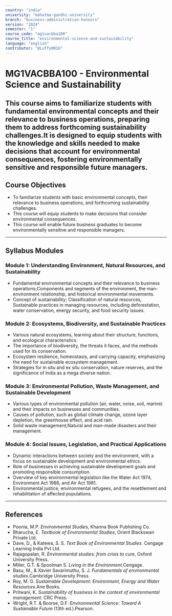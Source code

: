 ```yaml
---
country: "india"
university: "mahatma-gandhi-university"
branch: "business-administration-honours"
version: "2024"
semester: "1"
course_code: "mg1vacbba100"
course_title: "environmental-science-and-sustainability"
language: "english"
contributor: "@Luffy0016"
---
```

# MG1VACBBA100 - Environmental Science and Sustainability

This course aims to familiarize students with fundamental environmental concepts and their relevance to business operations, preparing them to address forthcoming sustainability challenges.It is designed to equip students with the knowledge and skills needed to make decisions that account for environmental consequences, fostering environmentally sensitive and responsible future managers.
---
## Course Objectives

* To familiarize students with basic environmental concepts, their relevance to business operations, and forthcoming sustainability challenges. 
* This course will equip students to make decisions that consider environmental consequences. 
* This course will enable future business graduates to become environmentally sensitive and responsible managers.

---
## Syllabus Modules

### Module 1: Understanding Environment, Natural Resources, and Sustainability
* Fundamental environmental concepts and their relevance to business operations;Components and segments of the environment, the man-environment relationship, and historical environmental movements.
* Concept of sustainability; Classification of natural resources, Sustainable practices in managing resources, including deforestation, water conservation, energy security, and food security issues. 

### Module 2: Ecosystems, Biodiversity, and Sustainable Practices
* Various natural ecosystems, learning about their structure, functions, and ecological characteristics. 
* The importance of biodiversity, the threats it faces, and the methods used for its conservation. 
* Ecosystem resilience, homeostasis, and carrying capacity, emphasizing the need for sustainable ecosystem management.
* Strategies for in situ and ex situ conservation, nature reserves, and the significance of India as a mega diverse nation. 

### Module 3: Environmental Pollution, Waste Management, and Sustainable Development
* Various types of environmental pollution (air, water, noise, soil, marine) and their impacts on businesses and communities.   
* Causes of pollution, such as global climate change, ozone layer depletion, the greenhouse effect, and acid rain.  
* Solid waste management;Natural and man-made disasters and their management.  
### Module 4: Social Issues, Legislation, and Practical Applications
*  Dynamic interactions between society and the environment, with a focus on sustainable development and environmental ethics.  
*  Role of businesses in achieving sustainable development goals and promoting responsible consumption.  
*  Overview of key environmental legislation like the Water Act 1974, Environment Act 1986, and Air Act 1981.  
*  Environmental justice, environmental refugees, and the resettlement and rehabilitation of affected populations.   

---
## References
* Poonia, M.P.  *Environmental Studies*, Khanna Book Publishing Co.  
* Bharucha, E. *Textbook of Environmental Studies*, Orient Blackswan Private Ltd.  
* Dave, D., & Katewa, S. S. *Text Book of Environmental Studies*. Cengage Learning India Pvt Ltd.  
* Rajagopalan, R. *Environmental studies: from crisis to cure*, Oxford University Press.  
* Miller, G.T. & Spoolman S. *Living in the Environment*.Cengage. 
* Basu, M., & Xavier Savarimuthu, S. J. *Fundamentals of environmental studies*.Cambridge University Press.  
* Roy, M. G. *Sustainable Development: Environment, Energy and Water Resources*.Ane Books.  
* Pritwani, K. *Sustainability of business in the context of environmental management*. CRC Press.  
* Wright, R.T. & Boorse, D.F. *Environmental Science: Toward A Sustainable Future* (13th ed.).Pearson.  